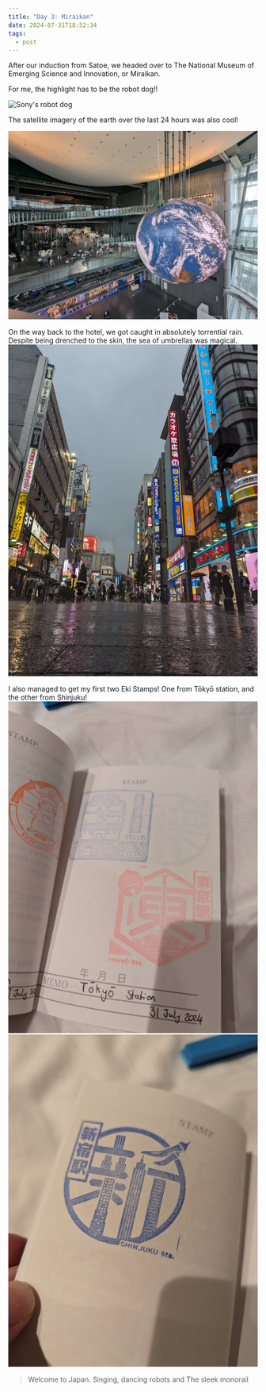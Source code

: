 ```yaml
---
title: "Day 3: Miraikan"
date: 2024-07-31T18:52:34
tags:
  - post
---
```

After our induction from Satoe, we headed over to The National Museum of Emerging Science and Innovation, or Miraikan.

For me, the highlight has to be the robot dog!!

![Sony's robot dog](/media/1000018765.jpg)


The satellite imagery of the earth over the last 24 hours was also cool!

![](/media/1000018759.jpg)

On the way back to the hotel, we got caught in absolutely torrential rain. Despite being drenched to the skin, the sea of umbrellas was magical.
![](/media/1000018790.jpg)

I also managed to get my first two Eki Stamps! One from Tōkyō station, and the other from Shinjuku!
![](/media/1000018791.jpg)
![](/media/1000018792.jpg)

> Welcome to Japan.
> Singing, dancing robots and
> The sleek monorail
